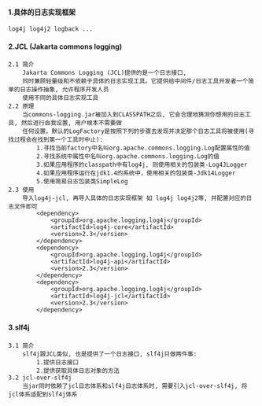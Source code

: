#### 1.具体的日志实现框架
    log4j log4j2 logback ...

#### 2.JCL (Jakarta commons logging)
    2.1 简介
        Jakarta Commons Logging (JCL)提供的是一个日志接口,
        同时兼顾轻量级和不依赖于具体的日志实现工具。它提供给中间件/日志工具开发者一个简单的日志操作抽象, 允许程序开发人员
        使用不同的具体日志实现工具
    2.2 原理
        当commons-logging.jar被加入到CLASSPATH之后, 它会合理地猜测你想用的日志工具, 然后进行自我设置, 用户根本不需要做
        任何设置。默认的LogFactory是按照下列的步骤去发现并决定那个日志工具将被使用(寻找过程会在找到第一个工具时中止):
            1.寻找当前factory中名叫org.apache.commons.logging.Log配置属性的值
            2.寻找系统中属性中名叫org.apache.commons.logging.Log的值
            3.如果应用程序的classpath中有log4j, 则使用相关的包装类-Log4JLogger
            4.如果应用程序运行在jdk1.4的系统中，使用相关的包装类-Jdk14Logger
            5.使用简易日志包装类SimpleLog
    2.3 使用
        导入log4j-jcl, 再导入具体的日志实现框架 如 log4j log4j2等, 并配置对应的日志文件即可
            <dependency>
                <groupId>org.apache.logging.log4j</groupId>
                <artifactId>log4j-core</artifactId>
                <version>2.3</version>
            </dependency>
            <dependency>
                <groupId>org.apache.logging.log4j</groupId>
                <artifactId>log4j-api</artifactId>
                <version>2.3</version>
            </dependency>
            <dependency>
                <groupId>org.apache.logging.log4j</groupId>
                <artifactId>log4j-jcl</artifactId>
                <version>2.3</version>
            </dependency>
        
#### 3.slf4j
    3.1 简介
        slf4j跟JCL类似, 也是提供了一个日志接口, slf4j只做两件事:
            1.提供日志接口
            2.提供获取具体日志对象的方法
    3.2 jcl-over-slf4j
        当jar同时依赖了jcl日志体系和slf4j日志体系时, 需要引入jcl-over-slf4j, 将jcl体系适配到slf4j体系
        

    
  

